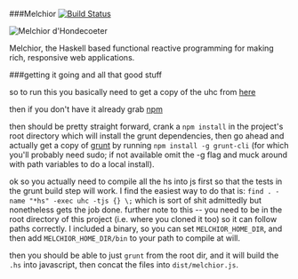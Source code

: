 ###Melchior [![Build Status](https://travis-ci.org/kjgorman/489-uhc.png)](https://travis-ci.org/kjgorman/489-uhc)


![Melchior d'Hondecoeter](http://www.artcyclopedia.org/art/melchior-d-hondecoeter-pelican.jpg)

Melchior, the Haskell based functional reactive programming for making rich, responsive web applications.

###getting it going and all that good stuff

so to run this you basically need to get a copy of the uhc from [here](https://github.com/UU-ComputerScience/uhc)

then if you don't have it already grab [npm](https://npmjs.org/)

then should be pretty straight forward, crank a `npm install` in the project's root directory which will install
the grunt dependencies, then go ahead and actually get a copy of [grunt](http://gruntjs.com/) by running `npm install -g grunt-cli`
(for which you'll probably need sudo; if not available omit the -g flag and muck around with path variables to do a 
local install).

ok so you actually need to compile all the hs into js first so that the tests in the grunt build step will work. I find the 
easiest way to do that is: `find . -name "*hs" -exec uhc -tjs {} \;` which is sort of shit admittedly but nonetheless gets the 
job done. further note to this -- you need to be in the root directory of this project (i.e. where you cloned it too) so it can
follow paths correctly. I included a binary, so you can set `MELCHIOR_HOME_DIR`, and then add `MELCHIOR_HOME_DIR/bin` to
your path to compile at will.

then you should be able to just `grunt` from the root dir, and it will build the `.hs` into javascript, then concat
the files into `dist/melchior.js`.


